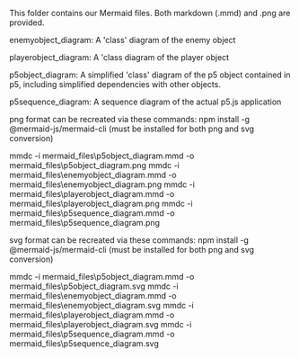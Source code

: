 This folder contains our Mermaid files. Both markdown (.mmd) and .png are provided.

enemyobject_diagram: A 'class' diagram of the enemy object

playerobject_diagram: A 'class diagram of the player object

p5object_diagram: A simplified 'class' diagram of the p5 object contained in p5, including simplified dependencies with other objects.

p5sequence_diagram: A sequence diagram of the actual p5.js application


png format can be recreated via these commands:
  npm install -g @mermaid-js/mermaid-cli (must be installed for both png and svg conversion)

  mmdc -i mermaid_files\p5object_diagram.mmd -o mermaid_files\p5object_diagram.png
  mmdc -i mermaid_files\enemyobject_diagram.mmd -o mermaid_files\enemyobject_diagram.png
  mmdc -i mermaid_files\playerobject_diagram.mmd -o mermaid_files\playerobject_diagram.png
  mmdc -i mermaid_files\p5sequence_diagram.mmd -o mermaid_files\p5sequence_diagram.png 

svg format can be recreated via these commands: 
  npm install -g @mermaid-js/mermaid-cli (must be installed for both png and svg conversion)

  mmdc -i mermaid_files\p5object_diagram.mmd -o mermaid_files\p5object_diagram.svg
  mmdc -i mermaid_files\enemyobject_diagram.mmd -o mermaid_files\enemyobject_diagram.svg
  mmdc -i mermaid_files\playerobject_diagram.mmd -o mermaid_files\playerobject_diagram.svg
  mmdc -i mermaid_files\p5sequence_diagram.mmd -o mermaid_files\p5sequence_diagram.svg



